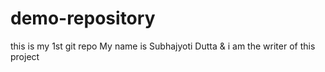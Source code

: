 # demo-repository
this is my 1st git repo
My name is Subhajyoti Dutta & i am the writer of this project
